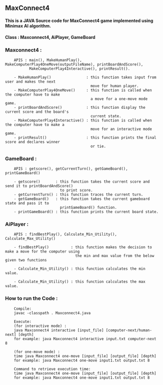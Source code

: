 ## MaxConnect4

#### This is a JAVA Source code for MaxConnect4 game implemented using Minimax AI algorithm.

#### Class : Maxconnect4, AiPlayer, GameBoard
	 
### Maxconnect4 :
        APIS : main(), MakeHumanPlay(),  MakeComputerPlay4OneMove(outputFileName), printBoardAndScore(),
               MakeComputerPlay4Interactive(), printResult().
	
        - MakeHumanPlay()                : this function takes input from user and makes the next
                                           move for human player.
        - MakeComputerPlay4OneMove()     : this function is called when the computer have to make 
                                           a move for a one-move mode game.
        - printBoardAndScore()           : this function display the current score and the board's
                                           current state.
        - MakeComputerPlay4Interactive() : this function is called when the computer have to make a
                                           move for an interactive mode game.
        - printResult()                  : this function prints the final score and declares winner
                                           or tie.

        
### GameBoard :
        APIS : getscore(), getCurrentTurn(), getGameBoard(), printGameBoard()

        - getscore()       : this function takes the current score and send it to printBoardAndScore() 
                             to print score.
        - getCurrentTurn() : this function traces the current turn.
        - getGameBoard()   : this function takes the current gameboard state and pass it to 
                             printGameBoard() function.
        - printGameBoard() : this function prints the current board state.
        

### AiPlayer :
        APIS : findBestPlay(), Calculate_Min_Utility(), Calculate_Max_Utility()

        - findBestPlay()          : this function makes the decision to make a move for the computer using 
                                    the min and max value from the below given two functions

        - Calculate_Min_Utility() : this function calculates the min value.
        
        - Calculate_Min_Utility() : this function calculates the max value.


### How to run the Code :

        Compile:
        javac -classpath . Maxconnect4.java
	
        Execute:
        (for interactive mode) :
        java Maxconnect4 interactive [input_file] [computer-next/human-next] [depth]  
        for example: java Maxconnect4 interactive input.txt computer-next 8

        (for one-move mode) :
        time java Maxconnect4 one-move [input_file] [output_file] [depth]  
        for example: java Maxconnect4 one-move input1.txt output.txt 8

        Command to retrieve execution time:
        time java Maxconnect4 one-move [input_file] [output_file] [depth]  
        for example: java Maxconnect4 one-move input1.txt output.txt 8
